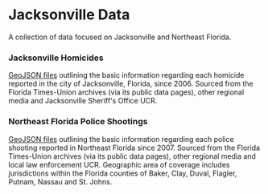 # Jacksonville Data
A collection of data focused on Jacksonville and Northeast Florida.

### Jacksonville Homicides
[GeoJSON files](homicides/) outlining the basic information regarding each homicide reported in the city of Jacksonville, Florida, since 2006. Sourced from the Florida Times-Union archives (via its public data pages), other regional media and Jacksonville Sheriff's Office UCR.

### Northeast Florida Police Shootings
[GeoJSON files](police-shootings/) outlining the basic information regarding each police shooting reported in Northeast Florida since 2007. Sourced from the Florida Times-Union archives (via its public data pages), other regional media and local law enforcement UCR. Geographic area of coverage includes jurisdictions within the Florida counties of Baker, Clay, Duval, Flagler, Putnam, Nassau and St. Johns.
